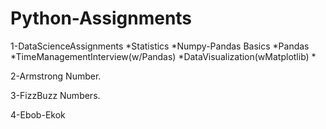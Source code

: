 # Python-Assignments
1-DataScienceAssignments
  *Statistics
  *Numpy-Pandas Basics
  *Pandas
  *TimeManagementInterview(w/Pandas)
  *DataVisualization(wMatplotlib)
  *

2-Armstrong Number.

3-FizzBuzz Numbers.

4-Ebob-Ekok
